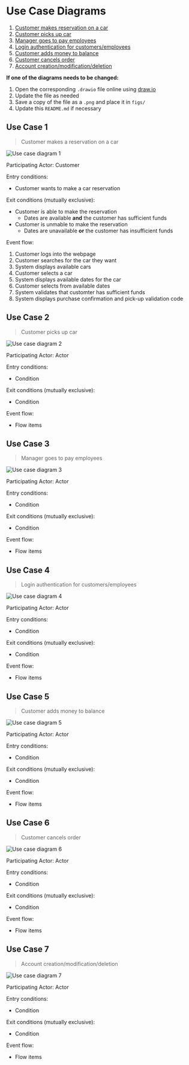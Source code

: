 # Use Case Diagrams

1. [Customer makes reservation on a car](#use-case-1)
2. [Customer picks up car](#use-case-2)
3. [Manager goes to pay employees](#use-case-3)
4. [Login authentication for customers/employees](#use-case-4)
5. [Customer adds money to balance](#use-case-5)
6. [Customer cancels order](#use-case-6)
7. [Account creation/modification/deletion](#use-case-7)

**If one of the diagrams needs to be changed:**
1. Open the corresponding `.drawio` file online using [draw.io](https://draw.io)
2. Update the file as needed
3. Save a copy of the file as a `.png` and place it in `figs/`
4. Update this `README.md` if necessary

## Use Case 1

> Customer makes a reservation on a car

![Use case diagram 1](figs/uc1.png)

Participating Actor: Customer

Entry conditions:
- Customer wants to make a car reservation

Exit conditions (mutually exclusive):
- Customer is able to make the reservation
    - Dates are available **and** the customer has sufficient funds
- Customer is unmable to make the reservation
    - Dates are unavailable **or** the customer has insufficient funds

Event flow:
1. Customer logs into the webpage
2. Customer searches for the car they want
3. System displays available cars
4. Customer selects a car
5. System displays available dates for the car
6. Customer selects from available dates
7. System validates that customter has sufficient funds
8. System displays purchase confirmation and pick-up validation code

## Use Case 2

> Customer picks up car

![Use case diagram 2](figs/uc2.png)

Participating Actor: Actor

Entry conditions:
- Condition

Exit conditions (mutually exclusive):
- Condition

Event flow:
- Flow items

## Use Case 3

> Manager goes to pay employees

![Use case diagram 3](figs/uc3.png)

Participating Actor: Actor

Entry conditions:
- Condition

Exit conditions (mutually exclusive):
- Condition

Event flow:
- Flow items

## Use Case 4

> Login authentication for customers/employees

![Use case diagram 4](figs/uc4.png)

Participating Actor: Actor

Entry conditions:
- Condition

Exit conditions (mutually exclusive):
- Condition

Event flow:
- Flow items

## Use Case 5

> Customer adds money to balance

![Use case diagram 5](figs/uc5.png)

Participating Actor: Actor

Entry conditions:
- Condition

Exit conditions (mutually exclusive):
- Condition

Event flow:
- Flow items

## Use Case 6

> Customer cancels order

![Use case diagram 6](figs/uc6.png)

Participating Actor: Actor

Entry conditions:
- Condition

Exit conditions (mutually exclusive):
- Condition

Event flow:
- Flow items

## Use Case 7

> Account creation/modification/deletion

![Use case diagram 7](figs/uc7.png)

Participating Actor: Actor

Entry conditions:
- Condition

Exit conditions (mutually exclusive):
- Condition

Event flow:
- Flow items

